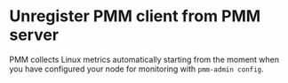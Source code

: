# Unregister PMM client from PMM server


PMM collects Linux metrics automatically starting from the moment when you have configured your node for monitoring with `pmm-admin config`.
